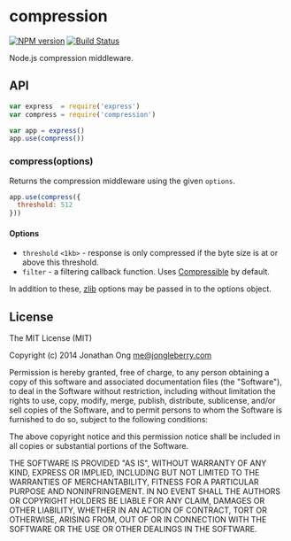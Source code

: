 # compression

[![NPM version](https://badge.fury.io/js/compression.svg)](http://badge.fury.io/js/compression)
[![Build Status](https://travis-ci.org/expressjs/compression.svg?branch=master)](https://travis-ci.org/expressjs/compression)

Node.js compression middleware.

## API

```js
var express  = require('express')
var compress = require('compression')

var app = express()
app.use(compress())
```

### compress(options)

Returns the compression middleware using the given `options`.

```js
app.use(compress({
  threshold: 512
}))
```

#### Options

- `threshold` `<1kb>` - response is only compressed if the byte size is at or above this threshold.
- `filter` - a filtering callback function. Uses [Compressible](https://github.com/expressjs/compressible) by default.

In addition to these, [zlib](http://nodejs.org/api/zlib.html) options may be passed in to the options object.

## License

The MIT License (MIT)

Copyright (c) 2014 Jonathan Ong me@jongleberry.com

Permission is hereby granted, free of charge, to any person obtaining a copy
of this software and associated documentation files (the "Software"), to deal
in the Software without restriction, including without limitation the rights
to use, copy, modify, merge, publish, distribute, sublicense, and/or sell
copies of the Software, and to permit persons to whom the Software is
furnished to do so, subject to the following conditions:

The above copyright notice and this permission notice shall be included in
all copies or substantial portions of the Software.

THE SOFTWARE IS PROVIDED "AS IS", WITHOUT WARRANTY OF ANY KIND, EXPRESS OR
IMPLIED, INCLUDING BUT NOT LIMITED TO THE WARRANTIES OF MERCHANTABILITY,
FITNESS FOR A PARTICULAR PURPOSE AND NONINFRINGEMENT. IN NO EVENT SHALL THE
AUTHORS OR COPYRIGHT HOLDERS BE LIABLE FOR ANY CLAIM, DAMAGES OR OTHER
LIABILITY, WHETHER IN AN ACTION OF CONTRACT, TORT OR OTHERWISE, ARISING FROM,
OUT OF OR IN CONNECTION WITH THE SOFTWARE OR THE USE OR OTHER DEALINGS IN
THE SOFTWARE.
